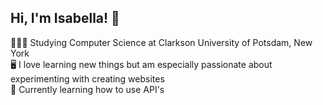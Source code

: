 ## Hi, I'm Isabella! 👋</h3>

👩🏻‍💻 Studying Computer Science at Clarkson University of Potsdam, New York<br/>
🖥️ I love learning new things but am especially passionate about experimenting with creating websites<br/>
💭 Currently learning how to use API's

<!--
**isa-guisti/isa-guisti** is a ✨ _special_ ✨ repository because its `README.md` (this file) appears on your GitHub profile.

Here are some ideas to get you started:

- 🔭 I’m currently working on ...
- 🌱 I’m currently learning ...
- 👯 I’m looking to collaborate on ...
- 🤔 I’m looking for help with ...
- 💬 Ask me about ...
- 📫 How to reach me: ...
- 😄 Pronouns: ...
- ⚡ Fun fact: ...
-->
